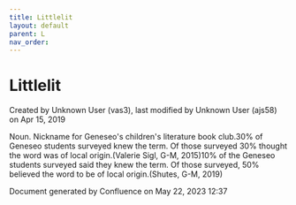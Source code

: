 ```yaml
---
title: Littlelit
layout: default
parent: L
nav_order:
---
```


# Littlelit

Created by  Unknown User (vas3), last modified by  Unknown User (ajs58) on Apr 15, 2019

Noun. Nickname for Geneseo's children's literature book club.30% of Geneseo students surveyed knew the term. Of those surveyed 30% thought the word was of local origin.(Valerie Sigl, G-M, 2015)10% of the Geneseo students surveyed said they knew the term. Of those surveyed, 50% believed the word to be of local origin.(Shutes, G-M, 2019)

Document generated by Confluence on May 22, 2023 12:37


